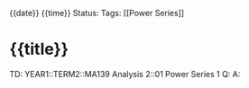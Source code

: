{{date}} {{time}}
Status: 
Tags: [[Power Series]]
# {{title}}

TD: YEAR1::TERM2::MA139 Analysis 2::01 Power Series 1
Q: 
A: 
